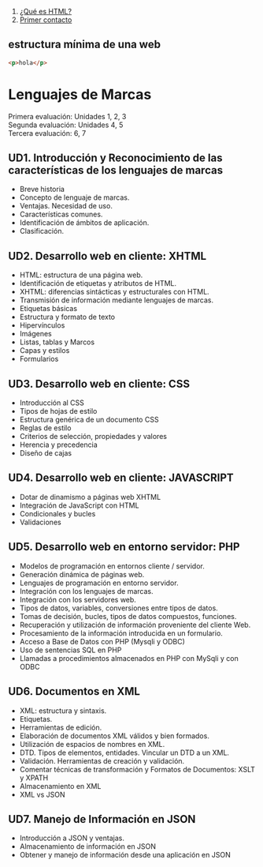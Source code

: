 1. [¿Qué es HTML?](https://github.com/manviny/LM/blob/master/DOCS/QueEsHtml.md)
2. [Primer contacto](https://github.com/manviny/LM/blob/master/DOCS/PrimerContacto.md)

## estructura mínima de una web
```html
<p>hola</p>
```


# Lenguajes de Marcas


Primera evaluación: Unidades 1, 2, 3   
Segunda evaluación: Unidades 4, 5   
Tercera evaluación: 6, 7  

## UD1. Introducción y Reconocimiento de las características de los lenguajes de marcas
- Breve historia
- Concepto de lenguaje de marcas. 
- Ventajas. Necesidad de uso. 
- Características comunes.
- Identificación de ámbitos de aplicación. 
- Clasificación.
## UD2. Desarrollo web en cliente: XHTML
- HTML: estructura de una página web.
- Identificación de etiquetas y atributos de HTML.
- XHTML: diferencias sintácticas y estructurales con HTML. 
- Transmisión de información mediante lenguajes de marcas. 
- Etiquetas básicas
- Estructura y formato de texto
- Hipervínculos
- Imágenes
- Listas, tablas y Marcos
- Capas y estilos
- Formularios
## UD3. Desarrollo web en cliente: CSS
- Introducción al CSS
- Tipos de hojas de estilo
- Estructura genérica de un documento CSS 
- Reglas de estilo
- Criterios de selección, propiedades y valores 
- Herencia y precedencia
- Diseño de cajas
## UD4. Desarrollo web en cliente: JAVASCRIPT
- Dotar de dinamismo a páginas web XHTML 
- Integración de JavaScript con HTML 
- Condicionales y bucles
- Validaciones
## UD5. Desarrollo web en entorno servidor: PHP
- Modelos de programación en entornos cliente / servidor. 
- Generación dinámica de páginas web.
- Lenguajes de programación en entorno servidor. 
- Integración con los lenguajes de marcas.
- Integración con los servidores web.
- Tipos de datos, variables, conversiones entre tipos de datos.
- Tomas de decisión, bucles, tipos de datos compuestos, funciones. 
- Recuperación y utilización de información proveniente del cliente Web. 
- Procesamiento de la información introducida en un formulario.
- Acceso a Base de Datos con PHP (Mysqli y ODBC)
- Uso de sentencias SQL en PHP
- Llamadas a procedimientos almacenados en PHP con MySqli y con ODBC
## UD6. Documentos en XML
- XML: estructura y sintaxis.
- Etiquetas.
- Herramientas de edición.
- Elaboración de documentos XML válidos y bien formados. 
- Utilización de espacios de nombres en XML.
- DTD. Tipos de elementos, entidades. Vincular un DTD a un XML.
- Validación. Herramientas de creación y validación.
- Comentar técnicas de transformación y Formatos de Documentos: XSLT y XPATH 
- Almacenamiento en XML
- XML vs JSON
## UD7. Manejo de Información en JSON
- Introducción a JSON y ventajas. 
- Almacenamiento de información en JSON
- Obtener y manejo de información desde una aplicación en JSON
